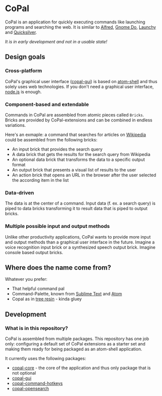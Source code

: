 CoPal
=====

CoPal is an application for quickly executing commands like launching programs and searching the web. 
It is similar to [Alfred](http://www.alfredapp.com/), [Gnome Do](http://do.cooperteam.net/), [Launchy](http://www.launchy.net/) and [Quicksilver](http://qsapp.com/index.php).

*It is in early development and not in a usable state!*

Design goals
------------

### Cross-platform

CoPal's graphical user interface ([copal-gui](https://github.com/FunkMonkey/copal-gui)) is based on [atom-shell](https://github.com/atom/atom-shell) and thus solely uses web technologies. If you don't need a graphical user interface, [node.js](https://nodejs.org/) is enough.

### Component-based and extendable

Commands in CoPal are assembled from atomic pieces called `Bricks`. Bricks are provided by CoPal-extensions and can be combined in 
endless variations. 

Here's an exmaple: a command that searches for articles on [Wikipedia](https://www.wikipedia.org/) could be assembled from the following bricks:
- An input brick that provides the search query
- A data brick that gets the results for the search query from Wikipedia
- An optional data brick that transforms the data to a specific output format
- An output brick that presents a visual list of results to the user
- An action brick that opens an URL in the browser after the user selected the according item in the list

### Data-driven

The data is at the center of a command. Input data (f. ex. a search query) is piped to data bricks transforming it to result data 
that is piped to output bricks.

### Multiple possible input and output methods

Unlike other productivity applications, CoPal wants to provide more input and output methods than a graphical user interface in the future. 
Imagine a voice recognition input brick or a synthesized speech output brick. Imagine console based output bricks.

Where does the name come from?
------------------------------

Whatever you prefer:

- That helpful command pal
- Command-Palette, known from [Sublime Text](http://www.sublimetext.com/) and [Atom](https://atom.io/)
- Copal as in [tree resin](http://en.wikipedia.org/wiki/Copal) - kinda gluey


Development
-----------

### What is in this repository?

CoPal is assembled from multiple packages. This repository has one job only: configuring a default set of CoPal extensions as a starter set and making 
them ready for being packaged as an atom-shell application.

It currently uses the following packages:
- [copal-core](https://github.com/FunkMonkey/copal-core) - the core of the application and thus only package that is not optional
- [copal-gui](https://github.com/FunkMonkey/copal-command-hotkeys)
- [copal-command-hotkeys](https://github.com/FunkMonkey/copal-command-hotkeys)
- [copal-opensearch](https://github.com/FunkMonkey/copal-opensearch)